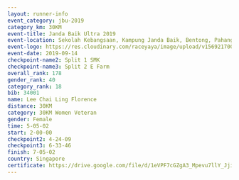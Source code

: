 ```yaml
---
layout: runner-info 
event_category: jbu-2019 
category_km: 30KM 
event-title: Janda Baik Ultra 2019  
event-location: Sekolah Kebangsaan, Kampung Janda Baik, Bentong, Pahang, Malaysia 
event-logo: https://res.cloudinary.com/raceyaya/image/upload/v1569217009/logo/janda-baik_vch1pc.jpg 
event-date: 2019-09-14 
checkpoint-name2: Split 1 SMK 
checkpoint-name3: Split 2 E Farm 
overall_rank: 178
gender_rank: 40
category_rank: 18
bib: 34001
name: Lee Chai Ling Florence
distance: 30KM
category: 30KM Women Veteran
gender: Female
time: 5-05-02
start: 2-00-00
checkpoint2: 4-24-09
checkpoint3: 6-33-46
finish: 7-05-02
country: Singapore
certificate: https://drive.google.com/file/d/1eVPF7cGZgA3_Mpevu7llY_Jji8mOUd96/view?usp=sharing
---
```


